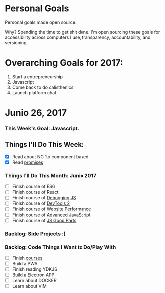 Personal Goals
==============

Personal goals made open source.

Why? Spending the time to get shit done. I'm open sourcing these goals for accessibility across computers I use, transparency, accountability, and versioning.

# Overarching Goals for 2017:
1. Start a entrepreneurship
2. Javascript
3. Come back to do calisthenics
4. Launch platform chat

# Junio 26, 2017

### This Week's Goal: Javascript.

## Things I'll Do This Week:
- [x] Read about NG 1.x component based
- [x] Read [promises](https://pouchdb.com/2015/05/18/we-have-a-problem-with-promises.html)

### Things I'll Do This Month: Junio 2017
- [ ] Finish course of ES6
- [ ] Finish course of React
- [ ] Finish course of [Debugging JS](https://frontendmasters.com/courses/debugging-javascript/)
- [ ] Finish course of [DevTools 2](https://frontendmasters.com/courses/chrome-dev-tools/)
- [ ] Finish course of [Website Performance](https://frontendmasters.com/courses/website-performance/)
- [ ] Finish course of [Advanced JavaScript](https://frontendmasters.com/courses/advanced-javascript/)
- [ ] Finish course of [JS Good Parts](https://frontendmasters.com/courses/good-parts-javascript-web/)

### Backlog: Side Projects :)


### Backlog: Code Things I Want to Do/Play With
- [ ] Finish [courses](https://github.com/kevinrodbe/personal-goals/tree/master/content-list/courses.md)
- [ ] Build a PWA
- [ ] Finish reading YDKJS
- [ ] Build a Electron APP
- [ ] Learn about DOCKER
- [ ] Learn about VIM
